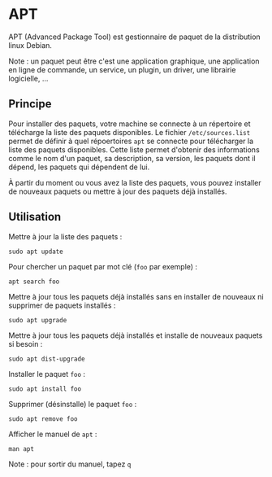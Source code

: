 # APT

APT (Advanced Package Tool) est gestionnaire de paquet de la distribution linux Debian.

Note : un paquet peut être c'est une application graphique, une application en ligne de commande, un service, un plugin, un driver, une librairie logicielle, ...

## Principe

Pour installer des paquets, votre machine se connecte à un répertoire et télécharge la liste des paquets disponibles.
Le fichier `/etc/sources.list` permet de définir à quel répoertoires `apt` se connecte pour télécharger la liste des paquets disponibles.
Cette liste permet d'obtenir des informations comme le nom d'un paquet, sa description, sa version, les paquets dont il dépend, les paquets qui dépendent de lui.

À partir du moment ou vous avez la liste des paquets, vous pouvez installer de nouveaux paquets ou mettre à jour des paquets déjà installés.

## Utilisation

Mettre à jour la liste des paquets :

    sudo apt update

Pour chercher un paquet par mot clé (`foo` par exemple) :

    apt search foo

Mettre à jour tous les paquets déjà installés sans en installer de nouveaux ni supprimer de paquets installés :

    sudo apt upgrade

Mettre à jour tous les paquets déjà installés et installe de nouveaux paquets si besoin :

    sudo apt dist-upgrade

Installer le paquet `foo` :

    sudo apt install foo

Supprimer (désinstalle) le paquet `foo` :

    sudo apt remove foo

Afficher le manuel de `apt` :

    man apt

Note : pour sortir du manuel, tapez `q`

